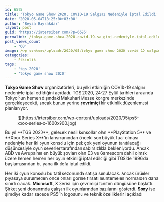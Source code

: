 ```yaml
---
id: 6595
title: 'Tokyo Game Show 2020, COVID-19 Salgını Nedeniyle İptal Edildi'
date: '2020-05-08T18:25:00+03:00'
author: 'Beyza Bayrakdar'
layout: post
guid: 'https://intersiber.com/?p=6595'
permalink: /tokyo-game-show-2020-covid-19-salgini-nedeniyle-iptal-edildi/
post_views_count:
    - '60'
image: /wp-content/uploads/2020/05/tokyo-game-show-2020-covid-19-salgini-nedeniyle-iptal-edildi.jpg
categories:
    - Etkinlik
tags:
    - 'tgs 2020'
    - 'tokyo game show 2020'
---
```


**Tokyo Game Show** organizatörleri, bu yılki etkinliğin COVID-19 salgını nedeniyle iptal edildiğini açıkladı. TGS 2020, 24-27 Eylül tarihleri ​​arasında Tokyo’nun hemen dışındaki Makuhari Messe kongre merkezinde gerçekleşecekti, ancak bunun yerine **çevrimiçi** bir etkinlik düzenlemesi planlanıyor.

<figure class="wp-block-image size-large">![](https://intersiber.com/wp-content/uploads/2020/05/ps5-xbox-series-x-1600x900.jpg)</figure>Bu yıl **TGS 2020**, gelecek nesil konsollar olan **PlayStation 5** ve **Xbox Series X**‘in lansmanından önceki son büyük fuar olması nedeniyle her iki oyun konsolu için pek çok yeni oyunun tanıtılacağı düşüncesiyle oyun severler tarafından sabırsızlıkla bekleniyordu. Ancak ABD ve Avrupa’nın en büyük şovları olan E3 ve Gamescom dahil olmak üzere hemen hemen her oyun etkinliği iptal edildiği gibi TGS’de 1996’da başlamasından bu yana ilk defa iptal edildi.

Her iki oyun konsolu bu tatil sezonunda satışa sunulacak. Ancak ürünler piyasaya sürülmeden önce onları görme fırsatı muhtemelen normalden daha sınırlı olacak. **Microsoft**, X Serisi için çevrimiçi tanıtım döngüsüne başlattı. Şirket yeni donanımda çalışan ilk oyunlarından bazılarını gösterdi. **Sony** ise şimdiye kadar sadece PS5’in logosunu ve teknik özelliklerini açıkladı.